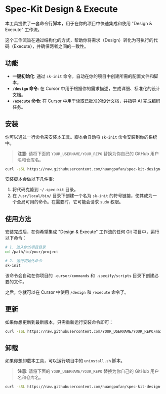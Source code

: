 # Spec-Kit Design & Execute

本工具提供了一套命令行脚本，用于在你的项目中快速集成和使用 "Design & Execute" 工作流。

这个工作流旨在通过结构化的方式，帮助你将需求（Design）转化为可执行的代码（Execute），并确保两者之间的一致性。

## 功能

- **一键初始化**: 通过 `sk-init` 命令，自动在你的项目中创建所需的配置文件和脚本。
- **`/design` 命令**: 在 Cursor 中用于根据你的需求描述，生成详细、标准化的设计文档。
- **`/execute` 命令**: 在 Cursor 中用于读取已批准的设计文档，并指导 AI 完成编码任务。

## 安装

你可以通过一行命令来安装本工具。脚本会自动将 `sk-init` 命令安装到你的系统中。

> **注意**: 请将下面的 `YOUR_USERNAME/YOUR_REPO` 替换为你自己的 GitHub 用户名和仓库名。

```bash
curl -sSL https://raw.githubusercontent.com/huangpufan/spec-kit-design-execute/master/install.sh | bash
```

安装脚本会做以下几件事:
1.  将代码克隆到 `~/.spec-kit` 目录。
2.  在 `/usr/local/bin/` 目录下创建一个名为 `sk-init` 的符号链接，使其成为一个全局可用的命令。在需要时，它可能会请求 `sudo` 权限。

## 使用方法

安装完成后，在你希望集成 "Design & Execute" 工作流的任何 Git 项目中，运行以下命令：

```bash
# 1. 进入你的项目目录
cd /path/to/your/project

# 2. 运行初始化命令
sk-init
```

该命令会自动在你项目的 `.cursor/commands` 和 `.specify/scripts` 目录下创建必要的文件。

之后，你就可以在 Cursor 中使用 `/design` 和 `/execute` 命令了。

## 更新

如果你想更新到最新版本，只需重新运行安装命令即可：

```bash
curl -sSL https://raw.githubusercontent.com/YOUR_USERNAME/YOUR_REPO/main/install.sh | bash
```

## 卸载

如果你想卸载本工具，可以运行项目中的 `uninstall.sh` 脚本。

> **注意**: 请将下面的 `YOUR_USERNAME/YOUR_REPO` 替换为你自己的 GitHub 用户名和仓库名。

```bash
curl -sSL https://raw.githubusercontent.com/huangpufan/spec-kit-design-execute/main/uninstall.sh | bash
```

